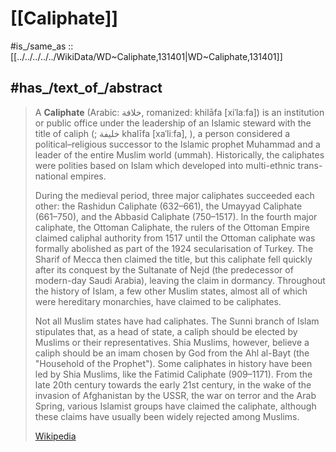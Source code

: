 
# [[Caliphate]] 

#is_/same_as :: [[../../../../../WikiData/WD~Caliphate,131401|WD~Caliphate,131401]] 


## #has_/text_of_/abstract 

> A **Caliphate** (Arabic: خلافة, romanized: khilāfa [xiˈlaːfa]) is an institution or public office under the leadership of an Islamic steward with the title of caliph (; خليفة khalīfa [xaˈliːfa], ), a person considered a political–religious successor to the Islamic prophet Muhammad and a leader of the entire Muslim world (ummah). Historically, the caliphates were polities based on Islam which developed into multi-ethnic trans-national empires.
>
> During the medieval period, three major caliphates succeeded each other: the Rashidun Caliphate (632–661), the Umayyad Caliphate (661–750), and the Abbasid Caliphate (750–1517). In the fourth major caliphate, the Ottoman Caliphate, the rulers of the Ottoman Empire claimed caliphal authority from 1517 until the Ottoman caliphate was formally abolished as part of the 1924 secularisation of Turkey. The Sharif of Mecca then claimed the title, but this caliphate fell quickly after its conquest by the Sultanate of Nejd (the predecessor of modern-day Saudi Arabia), leaving the claim in dormancy. Throughout the history of Islam, a few other Muslim states, almost all of which were hereditary monarchies, have claimed to be caliphates.
>
> Not all Muslim states have had caliphates. The Sunni branch of Islam stipulates that, as a head of state, a caliph should be elected by Muslims or their representatives. Shia Muslims, however, believe a caliph should be an imam chosen by God from the Ahl al-Bayt (the "Household of the Prophet"). Some caliphates in history have been led by Shia Muslims, like the Fatimid Caliphate (909–1171). From the late 20th century towards the early 21st century, in the wake of the invasion of Afghanistan by the USSR, the war on terror and the Arab Spring, various Islamist groups have claimed the caliphate, although these claims have usually been widely rejected among Muslims.
>
> [Wikipedia](https://en.wikipedia.org/wiki/Caliphate) 

